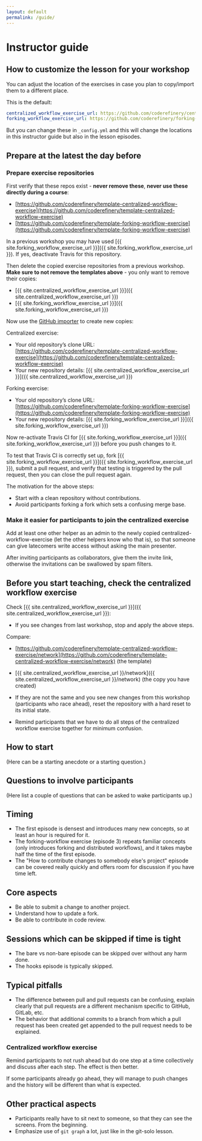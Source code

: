 ```yaml
---
layout: default
permalink: /guide/
---
```


# Instructor guide

## How to customize the lesson for your workshop

You can adjust the location of the exercises in case you plan to copy/import them to a different place.

This is the default:

```yaml
centralized_workflow_exercise_url: https://github.com/coderefinery/centralized-workflow-exercise
forking_workflow_exercise_url: https://github.com/coderefinery/forking-workflow-exercise
```

But you can change these in `_config.yml`
and this will change the locations in this instructor guide
but also in the lesson episodes.


## Prepare at the latest the day before

### Prepare exercise repositories

First verify that these repos exist - **never remove these**, **never use these directly during a course**:
- [https://github.com/coderefinery/template-centralized-workflow-exercise](https://github.com/coderefinery/template-centralized-workflow-exercise)
- [https://github.com/coderefinery/template-forking-workflow-exercise](https://github.com/coderefinery/template-forking-workflow-exercise)

In a previous workshop you may have used
[{{ site.forking_workflow_exercise_url }}]({{ site.forking_workflow_exercise_url }}).
If yes, deactivate Travis for this repository.

Then delete the copied exercise repositories from a previous workshop.
**Make sure to not remove the templates above** - you only want to remove their copies:
- [{{ site.centralized_workflow_exercise_url }}]({{ site.centralized_workflow_exercise_url }})
- [{{ site.forking_workflow_exercise_url }}]({{ site.forking_workflow_exercise_url }})

Now use the [GitHub importer](https://github.com/new/import) to create new copies:

Centralized exercise:
- Your old repository’s clone URL: [https://github.com/coderefinery/template-centralized-workflow-exercise](https://github.com/coderefinery/template-centralized-workflow-exercise)
- Your new repository details: [{{ site.centralized_workflow_exercise_url }}]({{ site.centralized_workflow_exercise_url }})

Forking exercise:
- Your old repository’s clone URL: [https://github.com/coderefinery/template-forking-workflow-exercise](https://github.com/coderefinery/template-forking-workflow-exercise)
- Your new repository details: [{{ site.forking_workflow_exercise_url }}]({{ site.forking_workflow_exercise_url }})

Now re-activate Travis CI for
[{{ site.forking_workflow_exercise_url }}]({{ site.forking_workflow_exercise_url }})
before you push changes to it.

To test that Travis CI is correctly set up,
fork [{{ site.forking_workflow_exercise_url }}]({{ site.forking_workflow_exercise_url }}),
submit a pull request, and
verify that testing is triggered by the pull request, then you can close the pull request again.

The motivation for the above steps:
- Start with a clean repository without contributions.
- Avoid participants forking a fork which sets a confusing merge base.


### Make it easier for participants to join the centralized exercise

Add at least one other helper as an admin to the newly copied centralized-workflow-exercise (let the
other helpers know who that is), so that someone can give latecomers
write access without asking the main presenter.

After inviting participants as collaborators, give them the invite link, otherwise
the invitations can be swallowed by spam filters.


## Before you start teaching, check the centralized workflow exercise

Check [{{ site.centralized_workflow_exercise_url }}]({{ site.centralized_workflow_exercise_url }}):
- If you see changes from last workshop, stop and apply the above steps.

Compare:
- [https://github.com/coderefinery/template-centralized-workflow-exercise/network](https://github.com/coderefinery/template-centralized-workflow-exercise/network) (the template)
- [{{ site.centralized_workflow_exercise_url }}/network]({{ site.centralized_workflow_exercise_url }}/network) (the copy you have created)

- If they are not the same and you see new changes from this workshop
  (participants who race ahead), reset the repository with a hard reset to its initial state.
- Remind participants that we have to do all steps of the centralized workflow
  exercise together for minimum confusion.


## How to start

(Here can be a starting anecdote or a starting question.)


## Questions to involve participants

(Here list a couple of questions that can be asked to
wake participants up.)


## Timing

- The first episode is densest and introduces many new concepts,
  so at least an hour is required for it.
- The forking-workflow exercise (episode 3) repeats familiar concepts (only
  introduces forking and distributed workflows), and it takes maybe half the
  time of the first episode.
- The "How to contribute changes to somebody else's project" episode can be
  covered really quickly and offers room for discussion if you have time left.


## Core aspects

- Be able to submit a change to another project.
- Understand how to update a fork.
- Be able to contribute in code review.


## Sessions which can be skipped if time is tight

- The bare vs non-bare episode can be skipped over without any harm done.
- The hooks episode is typically skipped.


## Typical pitfalls

- The difference between pull and pull requests can be confusing, explain clearly that
  pull requests are a different mechanism specific to GitHub, GitLab, etc.
- The behavior that additional commits to a branch from which a pull request has been created get appended
  to the pull request needs to be explained.


### Centralized workflow exercise

Remind participants to not rush ahead but do one step at
a time collectively and discuss after each step. The effect
is then better.

If some participants already go ahead, they will manage to push
changes and the history will be different than what is expected.


## Other practical aspects

- Participants really have to sit next to someone, so that they can see the screens. From the beginning.
- Emphasize use of `git graph` a lot, just like in the git-solo lesson.
